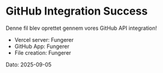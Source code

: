# GitHub Integration Success

Denne fil blev oprettet gennem vores GitHub API integration!

- Vercel server: Fungerer
- GitHub App: Fungerer  
- File creation: Fungerer

Dato: 2025-09-05